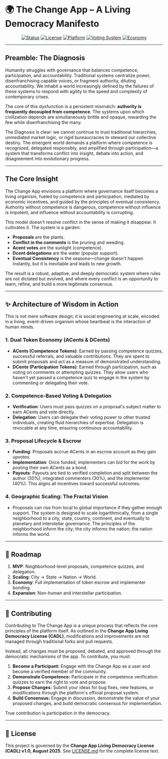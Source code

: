 # 🌍 The Change App – A Living Democracy Manifesto

<p align="center">
  <a href="#"><img src="https://img.shields.io/badge/status-in%20development-yellow" alt="Status"></a>
  <a href="LICENSE.md"><img src="https://img.shields.io/badge/License-CADL%20v1.0-blueviolet.svg" alt="License"></a>
  <a href="#"><img src="https://img.shields.io/badge/platform-web%20%7C%20mobile-green" alt="Platform"></a>
  <a href="#"><img src="https://img.shields.io/badge/votes-competence%20%2B%20delegation-orange" alt="Voting System"></a>
  <a href="#"><img src="https://img.shields.io/badge/economy-token%20based-lightgrey" alt="Economy"></a>
</p>

---

## Preamble: The Diagnosis

Humanity struggles with governance that balances competence, participation, and accountability. Traditional systems centralize power, disenfranchising capable voices, or fragment authority, diluting accountability. We inhabit a world increasingly defined by the failures of these systems to respond with agility to the speed and complexity of contemporary crises.

The core of this dysfunction is a persistent mismatch: **authority is frequently decoupled from competence**. The systems upon which civilization depends are simultaneously brittle and opaque, rewarding the few while disenfranchising the many.

The Diagnosis is clear: we cannot continue to trust traditional hierarchies, unmediated market logic, or rigid bureaucracies to steward our collective destiny. The emergent world demands a platform where competence is recognized, delegated responsibly, and amplified through participation—a system that transforms conflict into insight, debate into action, and disagreement into evolutionary progress.

---

## The Core Insight

The Change App envisions a platform where governance itself becomes a living organism, fueled by competence and participation, mediated by economic incentives, and guided by the principles of eventual consistency. Authority without competence is dangerous, competence without influence is impotent, and influence without accountability is corrupting.

This model doesn't resolve conflict in the sense of making it disappear. It cultivates it. The system is a garden:

-   **Proposals** are the plants.
-   **Conflict in the comments** is the pruning and weeding.
-   **Acent votes** are the sunlight (competence).
-   **Dcent delegations** are the water (popular support).
-   **Eventual Consistency** is the seasons—change doesn't happen instantly, but it is inevitable and leads to new growth.

The result is a robust, adaptive, and deeply democratic system where rules are not dictated but evolved, and where every conflict is an opportunity to learn, refine, and build a more legitimate consensus.

---

## ✨ Architecture of Wisdom in Action

This is not mere software design; it is social engineering at scale, encoded in a living, event-driven organism whose heartbeat is the interaction of human minds.

### 1. Dual Token Economy (ACents & DCents)

-   **ACents (Competence Tokens)**: Earned by passing competence quizzes, successful referrals, and valuable contributions. They are spent to submit proposals and act as a measure of demonstrated understanding.
-   **DCents (Participation Tokens)**: Earned through participation, such as voting on comments or attempting quizzes. They allow users who haven't yet passed a competence quiz to engage in the system by commenting or delegating their vote.

### 2. Competence-Based Voting & Delegation

-   **Verification**: Users must pass quizzes on a proposal's subject matter to earn ACents and vote directly.
-   **Delegation**: Users can delegate their voting power to other trusted individuals, creating fluid hierarchies of expertise. Delegation is revocable at any time, ensuring continuous accountability.

### 3. Proposal Lifecycle & Escrow

-   **Funding**: Proposals accrue ACents in an escrow account as they gain upvotes.
-   **Implementation**: Once funded, implementers can bid for the work by posting their own ACents as a bond.
-   **Payouts**: Payouts are tied to verified completion and split between the author (30%), integrated commenters (30%), and the implementer (40%). This aligns all incentives toward successful outcomes.

### 4. Geographic Scaling: The Fractal Vision

-   Proposals can rise from local to global importance if they gather enough support. The system is designed to scale logarithmically, from a single neighborhood to a city, state, country, continent, and eventually to planetary and interstellar governance. The principles of the neighborhood inform the city; the city informs the nation; the nation informs the world.

---

## 🚀 Roadmap

1.  **MVP**: Neighborhood-level proposals, competence quizzes, and delegation.
2.  **Scaling**: City → State → Nation → World.
3.  **Economy**: Full implementation of token escrow and implementer bonding.
4.  **Expansion**: Non-human and interstellar participation.

---

## 🤝 Contributing

Contributing to The Change App is a unique process that reflects the core principles of the platform itself. As outlined in the **Change App Living Democracy License (CADL)**, modifications and improvements are not managed through traditional forks and pull requests.

Instead, all changes must be proposed, debated, and approved through the democratic mechanisms of the app. To contribute, you must:

1.  **Become a Participant:** Engage with the Change App as a user and become a verified member of the community.
2.  **Demonstrate Competence:** Participate in the competence verification quizzes to earn the right to vote and propose.
3.  **Propose Changes:** Submit your ideas for bug fixes, new features, or modifications through the platform's official proposal system.
4.  **Build Consensus:** Engage in discussion, demonstrate the value of your proposed changes, and build democratic consensus for implementation.

True contribution is participation in the democracy.

---

## 📄 License

This project is governed by the **Change App Living Democracy License (CADL) v1.0, August 2025**.
See [LICENSE.md](LICENSE.md) for the complete license text.
